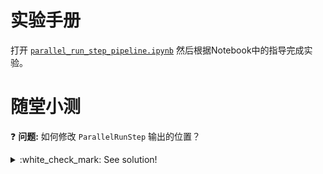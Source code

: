 # 实验手册

打开 [`parallel_run_step_pipeline.ipynb`](parallel_run_step_pipeline.ipynb) 然后根据Notebook中的指导完成实验。

# 随堂小测

:question: **问题:** 如何修改 `ParallelRunStep` 输出的位置？
<details>
  <summary>:white_check_mark: See solution!</summary>
  
可以使用`OutputFileDatasetConfig` class. 这里我们可以定义`destination`来指向datastore的地址

```python
# Direct path
output_dataset = OutputFileDatasetConfig(name='batch_results', destination=(datastore, 'batch-scoring-results/'))

# run-id is replaced with the run's id
output_dataset = OutputFileDatasetConfig(name='batch_results', destination=(datastore, 'batch-scoring-results/{run-id}/'))

# output-name is replaced with the name, in this case batch_results
output_dataset = OutputFileDatasetConfig(name='batch_results', destination=(datastore, 'batch-scoring-results/{output-name}/'))

# Lastly, we can automatically register it as a Dataset in the workspace
output_dataset = OutputFileDatasetConfig(name='batch_results', destination=(datastore, 'batch-scoring-results/')).register_on_complete(name='batch-scoring-results')
``` 
</details>

